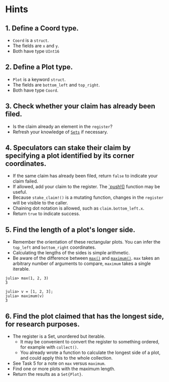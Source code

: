 # Hints

## 1. Define a Coord type.

- `Coord` is a `struct`.
- The fields are `x` and `y`.
- Both have type `UInt16`

## 2. Define a Plot type.

- `Plot` is a keyword `struct`.
- The fields are `bottom_left` and `top_right`.
- Both have type `Coord`.

## 3. Check whether your claim has already been filed.

- Is the claim already an element in the `register`?
- Refresh your knowledge of [`Sets`][sets] if necessary.

## 4. Speculators can stake their claim by specifying a plot identified by its corner coordinates.

- If the same claim has already been filed, return `false` to indicate your claim failed.
- If allowed, add your claim to the register. The [`push!()][push] function may be useful.
- Because `stake_claim!()` is a mutating function, changes in the `register` will be visible to the caller.
- Chaining dot notation is allowed, such as `claim.bottom_left.x`.
- Return `true` to indicate success.

## 5. Find the length of a plot's longer side.

- Remember the orientation of these rectangular plots. You can infer the `top_left` and `bottom_right` coordinates.
- Calculating the lengths of the sides is simple arithmetic.
- Be aware of the difference between [`max()`][max] and [`maximum()`][maximum]. `max` takes an arbitrary number of arguments to compare, `maximum` takes a single iterable.

```julia-repl
julia> max(1, 2, 3)
3

julia> v = [1, 2, 3];
julia> maximum(v)
3
```

## 6. Find the plot claimed that has the longest side, for research purposes.

- The register is a Set, unordered but iterable.
  - It may be convenient to convert the register to something ordered, for example with `collect()`.
  - You already wrote a function to calculate the longest side of a plot, and could apply this to the whole collection.
- See Task 5 for a note on `max` versus `maximum`.
- Find one or more plots with the maximum length.
- Return the results as a `Set{Plot}`.


[push]: https://docs.julialang.org/en/v1/base/collections/#Base.push!
[max]: https://docs.julialang.org/en/v1/base/math/#Base.max
[maximum]: https://docs.julialang.org/en/v1/base/collections/#Base.maximum
[sets]: https://exercism.org/tracks/julia/concepts/sets